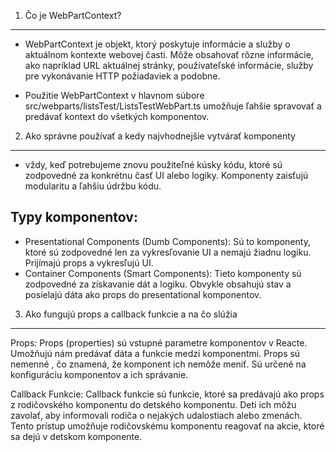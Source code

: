 1. Čo je WebPartContext?
--------------------------------------------------------------------------------
- WebPartContext je objekt, ktorý poskytuje informácie a služby o aktuálnom kontexte webovej časti. Môže obsahovať rôzne informácie, ako napríklad URL aktuálnej stránky, používateľské informácie, služby pre vykonávanie HTTP požiadaviek a podobne.

- Použitie WebPartContext v hlavnom súbore src/webparts/listsTest/ListsTestWebPart.ts umožňuje ľahšie spravovať a predávať kontext do všetkých komponentov.

2. Ako správne používať a kedy najvhodnejšie vytvárať komponenty
--------------------------------------------------------------------------------
- vždy, keď potrebujeme znovu použiteľné kúsky kódu, ktoré sú zodpovedné za konkrétnu časť UI alebo logiky. Komponenty zaisťujú modularitu a ľahšiu údržbu kódu.

Typy komponentov:
--------------------
- Presentational Components (Dumb Components): Sú to komponenty, ktoré sú zodpovedné len za vykresľovanie UI a nemajú žiadnu logiku. Prijímajú props a vykresľujú UI.
- Container Components (Smart Components): Tieto komponenty sú zodpovedné za získavanie dát a logiku. Obvykle obsahujú stav a posielajú dáta ako props do presentational komponentov.

3. Ako fungujú props a callback funkcie a na čo slúžia
--------------------------------------------------------------------------------
Props:
Props (properties) sú vstupné parametre komponentov v Reacte. Umožňujú nám predávať dáta a funkcie medzi komponentmi. Props sú nemenné , čo znamená, že komponent ich nemôže meniť. Sú určené na konfiguráciu komponentov a ich správanie.

Callback Funkcie:
Callback funkcie sú funkcie, ktoré sa predávajú ako props z rodičovského komponentu do detského komponentu. Deti ich môžu zavolať, aby informovali rodiča o nejakých udalostiach alebo zmenách. Tento prístup umožňuje rodičovskému komponentu reagovať na akcie, ktoré sa dejú v detskom komponente.